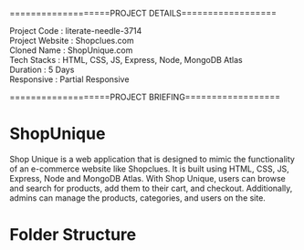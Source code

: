 ===================PROJECT DETAILS==================

Project Code : literate-needle-3714<br>
Project Website : Shopclues.com<br>
Cloned Name : ShopUnique.com<br>
Tech Stacks : HTML, CSS, JS, Express, Node, MongoDB Atlas<br>
Duration : 5 Days<br>
Responsive : Partial Responsive<br>

===================PROJECT BRIEFING==================

# ShopUnique
Shop Unique is a web application that is designed to mimic the functionality of an e-commerce website like Shopclues. It is built using HTML, CSS, JS, Express, Node and MongoDB Atlas. With Shop Unique, users can browse and search for products, add them to their cart, and checkout. Additionally, admins can manage the products, categories, and users on the site.

# Folder Structure
